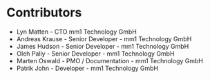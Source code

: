 # Contributors

* Lyn Matten - CTO mm1 Technology GmbH
* Andreas Krause - Senior Developer - mm1 Technology GmbH
* James Hudson - Senior Developer - mm1 Technology GmbH
* Oleh Paliy - Senior Developer - mm1 Technology GmbH
* Marten Oswald - PMO / Documentation - mm1 Technology GmbH
* Patrik John - Developer - mm1 Technology GmbH

